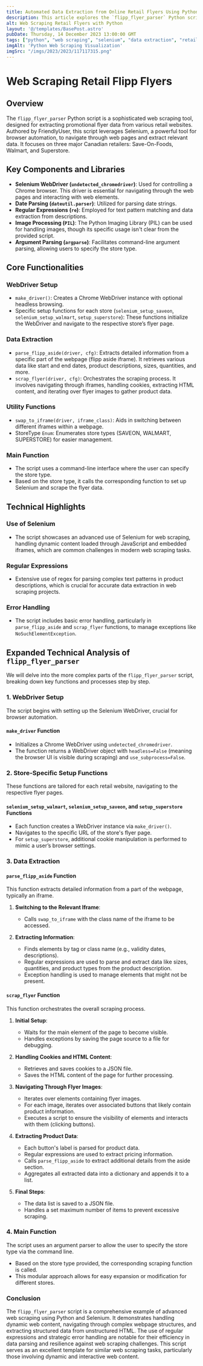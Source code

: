 ```yaml
---
title: Automated Data Extraction from Online Retail Flyers Using Python and Selenium
description: This article explores the `flipp_flyer_parser` Python script, an advanced web scraping tool for extracting promotional data from retail websites like Save-On-Foods, Walmart, and Superstore.
alt: Web Scraping Retail Flyers with Python
layout: '@/templates/BasePost.astro'
pubDate: Thursday, 14 December 2023 13:00:00 GMT
tags: ["python", "web scraping", "selenium", "data extraction", "retail", "automation"]
imgAlt: 'Python Web Scraping Visualization'
imgSrc: "/imgs/2023/2023/117117315.png"
---
```


# Web Scraping Retail Flipp Flyers

## Overview

The `flipp_flyer_parser` Python script is a sophisticated web scraping tool, designed for extracting promotional flyer data from various retail websites. Authored by FriendlyUser, this script leverages Selenium, a powerful tool for browser automation, to navigate through web pages and extract relevant data. It focuses on three major Canadian retailers: Save-On-Foods, Walmart, and Superstore.

## Key Components and Libraries

- **Selenium WebDriver (`undetected_chromedriver`)**: Used for controlling a Chrome browser. This driver is essential for navigating through the web pages and interacting with web elements.
- **Date Parsing (`dateutil.parser`)**: Utilized for parsing date strings.
- **Regular Expressions (`re`)**: Employed for text pattern matching and data extraction from descriptions.
- **Image Processing (`PIL`)**: The Python Imaging Library (PIL) can be used for handling images, though its specific usage isn't clear from the provided script.
- **Argument Parsing (`argparse`)**: Facilitates command-line argument parsing, allowing users to specify the store type.

## Core Functionalities

### WebDriver Setup

- `make_driver()`: Creates a Chrome WebDriver instance with optional headless browsing.
- Specific setup functions for each store (`selenium_setup_saveon`, `selenium_setup_walmart`, `setup_superstore`): These functions initialize the WebDriver and navigate to the respective store’s flyer page.

### Data Extraction

- `parse_flipp_aside(driver, cfg)`: Extracts detailed information from a specific part of the webpage (flipp aside iframe). It retrieves various data like start and end dates, product descriptions, sizes, quantities, and more.
- `scrap_flyer(driver, cfg)`: Orchestrates the scraping process. It involves navigating through iframes, handling cookies, extracting HTML content, and iterating over flyer images to gather product data.

### Utility Functions

- `swap_to_iframe(driver, iframe_class)`: Aids in switching between different iframes within a webpage.
- StoreType `Enum`: Enumerates store types (SAVEON, WALMART, SUPERSTORE) for easier management.

### Main Function

- The script uses a command-line interface where the user can specify the store type.
- Based on the store type, it calls the corresponding function to set up Selenium and scrape the flyer data.

## Technical Highlights

### Use of Selenium

- The script showcases an advanced use of Selenium for web scraping, handling dynamic content loaded through JavaScript and embedded iframes, which are common challenges in modern web scraping tasks.

### Regular Expressions

- Extensive use of regex for parsing complex text patterns in product descriptions, which is crucial for accurate data extraction in web scraping projects.

### Error Handling

- The script includes basic error handling, particularly in `parse_flipp_aside` and `scrap_flyer` functions, to manage exceptions like `NoSuchElementException`.

## Expanded Technical Analysis of `flipp_flyer_parser`

We will delve into the more complex parts of the `flipp_flyer_parser` script, breaking down key functions and processes step by step.

### 1. WebDriver Setup

The script begins with setting up the Selenium WebDriver, crucial for browser automation.

#### `make_driver` Function

- Initializes a Chrome WebDriver using `undetected_chromedriver`.
- The function returns a WebDriver object with `headless=False` (meaning the browser UI is visible during scraping) and `use_subprocess=False`.

### 2. Store-Specific Setup Functions

These functions are tailored for each retail website, navigating to the respective flyer pages.

#### `selenium_setup_walmart`, `selenium_setup_saveon`, and `setup_superstore` Functions

- Each function creates a WebDriver instance via `make_driver()`.
- Navigates to the specific URL of the store's flyer page.
- For `setup_superstore`, additional cookie manipulation is performed to mimic a user’s browser settings.

### 3. Data Extraction

#### `parse_flipp_aside` Function

This function extracts detailed information from a part of the webpage, typically an iframe.

1. **Switching to the Relevant Iframe**:
   - Calls `swap_to_iframe` with the class name of the iframe to be accessed.

2. **Extracting Information**:
   - Finds elements by tag or class name (e.g., validity dates, descriptions).
   - Regular expressions are used to parse and extract data like sizes, quantities, and product types from the product description.
   - Exception handling is used to manage elements that might not be present.

#### `scrap_flyer` Function

This function orchestrates the overall scraping process.

1. **Initial Setup**:
   - Waits for the main element of the page to become visible.
   - Handles exceptions by saving the page source to a file for debugging.

2. **Handling Cookies and HTML Content**:
   - Retrieves and saves cookies to a JSON file.
   - Saves the HTML content of the page for further processing.

3. **Navigating Through Flyer Images**:
   - Iterates over elements containing flyer images.
   - For each image, iterates over associated buttons that likely contain product information.
   - Executes a script to ensure the visibility of elements and interacts with them (clicking buttons).

4. **Extracting Product Data**:
   - Each button's label is parsed for product data.
   - Regular expressions are used to extract pricing information.
   - Calls `parse_flipp_aside` to extract additional details from the aside section.
   - Aggregates all extracted data into a dictionary and appends it to a list.

5. **Final Steps**:
   - The data list is saved to a JSON file.
   - Handles a set maximum number of items to prevent excessive scraping.

### 4. Main Function

The script uses an argument parser to allow the user to specify the store type via the command line.

- Based on the store type provided, the corresponding scraping function is called.
- This modular approach allows for easy expansion or modification for different stores.

### Conclusion

The `flipp_flyer_parser` script is a comprehensive example of advanced web scraping using Python and Selenium. It demonstrates handling dynamic web content, navigating through complex webpage structures, and extracting structured data from unstructured HTML. The use of regular expressions and strategic error handling are notable for their efficiency in data parsing and resilience against web scraping challenges. This script serves as an excellent template for similar web scraping tasks, particularly those involving dynamic and interactive web content.
